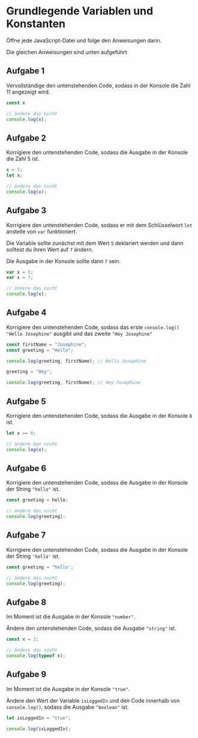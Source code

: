 # Grundlegende Variablen und Konstanten

Öffne jede JavaScript-Datei und folge den Anweisungen darin.

Die gleichen Anweisungen sind unten aufgeführt

## Aufgabe 1

Vervollständige den untenstehenden Code, sodass in der Konsole die Zahl 11 angezeigt wird.

```js
const x

// ändere das nicht
console.log(x);
```

## Aufgabe 2

Korrigiere den untenstehenden Code, sodass die Ausgabe in der Konsole die Zahl 5 ist.

```js
x = 5;
let x;

// ändere das nicht
console.log(x);
```

## Aufgabe 3

Korrigiere den untenstehenden Code, sodass er mit dem Schlüsselwort `let` anstelle von `var` funktioniert.

Die Variable sollte zunächst mit dem Wert `5` deklariert werden und dann solltest du ihren Wert auf `7` ändern.

Die Ausgabe in der Konsole sollte dann `7` sein.

```js
var x = 5;
var x = 7;

// ändere das nicht
console.log(x);
```

## Aufgabe 4

Korrigiere den untenstehenden Code, sodass das erste `console.log()` `"Hello Josephine"` ausgibt und das zweite `"Hey Josephine"`

```js
const firstName = "Josephine";
const greeting = "Hello";

console.log(greeting, firstName); // Hello Josephine

greeting = "Hey";

console.log(greeting, firstName); // Hey Josephine
```

## Aufgabe 5

Korrigiere den untenstehenden Code, sodass die Ausgabe in der Konsole `8` ist.

```js
let x == 8;

// ändere das nicht
console.log(x);
```

## Aufgabe 6

Korrigiere den untenstehenden Code, sodass die Ausgabe in der Konsole der String `"hello"` ist.

```js
const greeting = hello;

// ändere das nicht
console.log(greeting);
```

## Aufgabe 7

Korrigiere den untenstehenden Code, sodass die Ausgabe in der Konsole der String `'hello'` ist.

```js
const greeting = "hello';

// ändere das nicht
console.log(greeting);
```

## Aufgabe 8

Im Moment ist die Ausgabe in der Konsole `"number"`.

Ändere den untenstehenden Code, sodass die Ausgabe `"string"` ist.

```js
const x = 2;

// ändere das nicht
console.log(typeof x);
```

## Aufgabe 9

Im Moment ist die Ausgabe in der Konsole `"true"`.

Ändere den Wert der Variable `isLoggedIn` und den Code innerhalb von
`console.log()`, sodass die Ausgabe `"boolean"` ist.

```js
let isLoggedIn = "true";

console.log(isLoggedIn);
```
